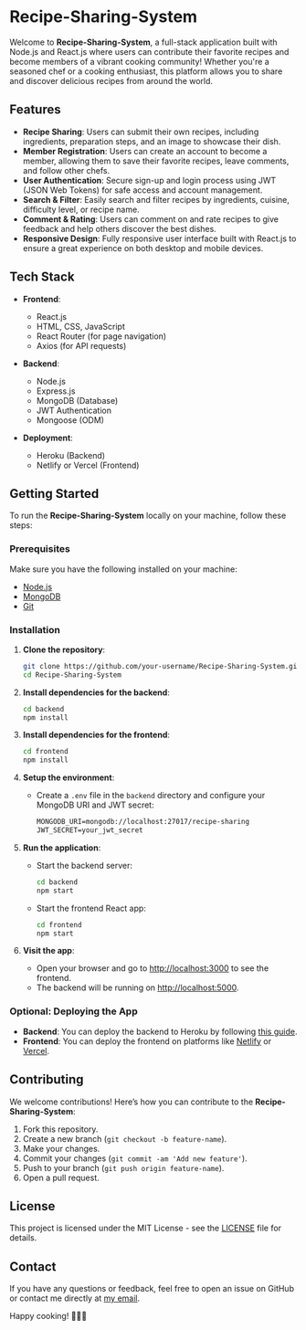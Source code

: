# Recipe-Sharing-System

Welcome to **Recipe-Sharing-System**, a full-stack application built with Node.js and React.js where users can contribute their favorite recipes and become members of a vibrant cooking community! Whether you're a seasoned chef or a cooking enthusiast, this platform allows you to share and discover delicious recipes from around the world.

## Features

- **Recipe Sharing**: Users can submit their own recipes, including ingredients, preparation steps, and an image to showcase their dish.
- **Member Registration**: Users can create an account to become a member, allowing them to save their favorite recipes, leave comments, and follow other chefs.
- **User Authentication**: Secure sign-up and login process using JWT (JSON Web Tokens) for safe access and account management.
- **Search & Filter**: Easily search and filter recipes by ingredients, cuisine, difficulty level, or recipe name.
- **Comment & Rating**: Users can comment on and rate recipes to give feedback and help others discover the best dishes.
- **Responsive Design**: Fully responsive user interface built with React.js to ensure a great experience on both desktop and mobile devices.

## Tech Stack

- **Frontend**:
  - React.js
  - HTML, CSS, JavaScript
  - React Router (for page navigation)
  - Axios (for API requests)

- **Backend**:
  - Node.js
  - Express.js
  - MongoDB (Database)
  - JWT Authentication
  - Mongoose (ODM)

- **Deployment**:
  - Heroku (Backend)
  - Netlify or Vercel (Frontend)

## Getting Started

To run the **Recipe-Sharing-System** locally on your machine, follow these steps:

### Prerequisites

Make sure you have the following installed on your machine:
- [Node.js](https://nodejs.org/)
- [MongoDB](https://www.mongodb.com/)
- [Git](https://git-scm.com/)

### Installation

1. **Clone the repository**:
    ```bash
    git clone https://github.com/your-username/Recipe-Sharing-System.git
    cd Recipe-Sharing-System
    ```

2. **Install dependencies for the backend**:
    ```bash
    cd backend
    npm install
    ```

3. **Install dependencies for the frontend**:
    ```bash
    cd frontend
    npm install
    ```

4. **Setup the environment**:
    - Create a `.env` file in the `backend` directory and configure your MongoDB URI and JWT secret:
      ```txt
      MONGODB_URI=mongodb://localhost:27017/recipe-sharing
      JWT_SECRET=your_jwt_secret
      ```

5. **Run the application**:
    - Start the backend server:
      ```bash
      cd backend
      npm start
      ```

    - Start the frontend React app:
      ```bash
      cd frontend
      npm start
      ```

6. **Visit the app**:
    - Open your browser and go to [http://localhost:3000](http://localhost:3000) to see the frontend.
    - The backend will be running on [http://localhost:5000](http://localhost:5000).

### Optional: Deploying the App

- **Backend**: You can deploy the backend to Heroku by following [this guide](https://devcenter.heroku.com/articles/git).
- **Frontend**: You can deploy the frontend on platforms like [Netlify](https://www.netlify.com/) or [Vercel](https://vercel.com/).

## Contributing

We welcome contributions! Here’s how you can contribute to the **Recipe-Sharing-System**:

1. Fork this repository.
2. Create a new branch (`git checkout -b feature-name`).
3. Make your changes.
4. Commit your changes (`git commit -am 'Add new feature'`).
5. Push to your branch (`git push origin feature-name`).
6. Open a pull request.

## License

This project is licensed under the MIT License - see the [LICENSE](LICENSE) file for details.

## Contact

If you have any questions or feedback, feel free to open an issue on GitHub or contact me directly at [my email](mailto:your-email@example.com).

Happy cooking! 🍳🍲🥗
